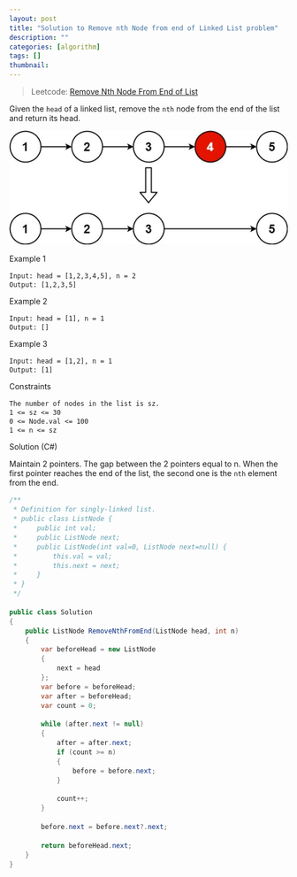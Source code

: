 ```yaml
---
layout: post
title: "Solution to Remove nth Node from end of Linked List problem"
description: ""
categories: [algorithm]
tags: []
thumbnail:
---
```


> Leetcode: [Remove Nth Node From End of List](https://leetcode.com/problems/remove-nth-node-from-end-of-list/)

Given the `head` of a linked list, remove the `nth` node from the end of the list and return its head.

![Alt Text](/files/2021-11-27-solution-to-remove-nth-node-from-end-of-linked-list-problem/remove_ex1.jpg)

Example 1
```
Input: head = [1,2,3,4,5], n = 2
Output: [1,2,3,5]
```

Example 2
```
Input: head = [1], n = 1
Output: []
```

Example 3
```
Input: head = [1,2], n = 1
Output: [1]
```

Constraints
```
The number of nodes in the list is sz.
1 <= sz <= 30
0 <= Node.val <= 100
1 <= n <= sz
```

<!-- more -->

Solution (C#)

Maintain 2 pointers. The gap between the 2 pointers equal to n. When the first pointer reaches the
end of the list, the second one is the `nth` element from the end.

```csharp
/**
 * Definition for singly-linked list.
 * public class ListNode {
 *     public int val;
 *     public ListNode next;
 *     public ListNode(int val=0, ListNode next=null) {
 *         this.val = val;
 *         this.next = next;
 *     }
 * }
 */

public class Solution
{
    public ListNode RemoveNthFromEnd(ListNode head, int n)
    {
        var beforeHead = new ListNode
        {
            next = head
        };
        var before = beforeHead;
        var after = beforeHead;
        var count = 0;

        while (after.next != null)
        {
            after = after.next;
            if (count >= n)
            {
                before = before.next;
            }

            count++;
        }

        before.next = before.next?.next;

        return beforeHead.next;
    }
}
```
